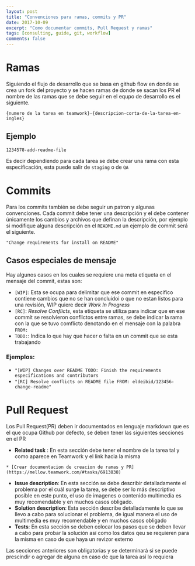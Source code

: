 ```yaml
---
layout: post
title: "Convenciones para ramas, commits y PR"
date: 2017-10-09
excerpt: "Como documentar commits, Pull Request y ramas"
tags: [consulting, guide, git, workflow]
comments: false
---
```

# Ramas
Siguiendo el flujo de desarrollo que se basa en github flow en donde se crea un fork del proyecto y se hacen ramas de donde se sacan los PR el nombre de las ramas que
se debe seguir en el equpo de desarrollo es el siguiente.

```
{numero de la tarea en teamwork}-{descripcion-corta-de-la-tarea-en-ingles}
```

## Ejemplo
```
1234578-add-readme-file
```

Es decir dependiendo para cada tarea se debe crear una rama con esta especificación, esta puede salir de `staging` o de `QA`

# Commits
Para los commits también se debe seguir un patron y algunas convenciones. Cada commit debe tener una descripción y el debe contener únicamente los cambios y archivos
que definan la descripción, por ejemplo si modifique alguna descripción en el `README.md` un ejemplo de commit será el siguiente.

```
"Change requirements for install on README"
```

## Casos especiales de mensaje
Hay algunos casos en los cuales se requiere una meta etiqueta en el mensaje del commit, estas son:
* `[WIP]`: Esta se ocupa para delimitar que ese commit en especifico contiene cambios que no se han concluidoi o que no estan listos para una revisión, WIP quiere decir *Work In Progress*
* `[RC]`: *Resolve Conflicts*, esta etiqueta se utiliza para indicar que en ese commit se resolvieron conflictos entre ramas, se debe indicar la rama con la que se tuvo comflicto denotando en el mensaje con
la palabra `FROM:`
* `TODO:`: Indica lo que hay que hacer o falta en un commit que se esta trabajando

### Ejemplos:
* `"[WIP] Changes over README TODO: Finish the requirements especifications and contributors`
* `"[RC] Resolve conflicts on README file FROM: eldeibid/123456-change-readme"`

# Pull Request
Los Pull Request(PR) deben ir documentados en lenguaje markdown que es el que ocupa Github por defecto, se deben tener las siguientes secciones en el PR

* **Related task** : En esta sección debe tener el nombre de la tarea tal y como aparece en Teamwork y el link hacia la misma

```
* [Crear documentacion de creacion de ramas y PR](https://mellow.teamwork.com/#tasks/6913838)
```

* **Issue description**: En esta sección se debe describir detalladamente el problema por el cuál surge la tarea, se debe ser lo más descriptivo posible en este punto, el uso de imagenes o
contenido multimedia es muy recomendable y en muchos casos obligado.
* **Solution description**: Esta sección describe detalladamente lo que se llevo a cabo para solucionar el problema, de igual manera el uso de multimedia es muy recomendable y en muchos casos obligado
* **Tests**: En esta sección se deben colocar los pasos que se deben llevar a cabo para probar la solución así como los datos qeu se requieren para la misma en caso de que haya un revizor externo

Las secciones anteriores son obligatorias y se determinará si se puede prescindir o agregar de alguna en caso de que la tarea así lo requiera

